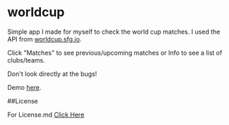 worldcup
========

Simple app I made for myself to check the world cup matches. I used the API from [worldcup.sfg.io](http://worldcup.sfg.io).

Click "Matches" to see previous/upcoming matches or Info to see a list of clubs/teams.

Don't look directly at the bugs!

Demo [here](https://worldcup.alexraileanu.me/).


##License

For License.md [Click Here](https://github.com/alexraileanu/worldcup/blob/master/LICENSE.md)

